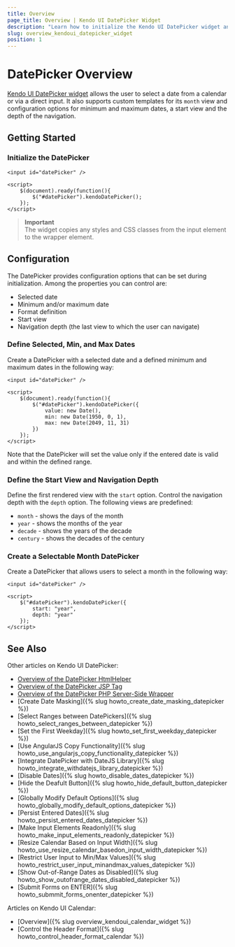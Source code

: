 ```yaml
---
title: Overview
page_title: Overview | Kendo UI DatePicker Widget
description: "Learn how to initialize the Kendo UI DatePicker widget and configure its options."
slug: overview_kendoui_datepicker_widget
position: 1
---
```


# DatePicker Overview

[Kendo UI DatePicker widget](http://demos.telerik.com/kendo-ui/datepicker/index) allows the user to select a date from a calendar or via a direct input. It also supports custom templates for its `month` view and configuration options for minimum and maximum dates, a start view and the depth of the navigation.

## Getting Started

### Initialize the DatePicker

    <input id="datePicker" />
    
    <script>
        $(document).ready(function(){
            $("#datePicker").kendoDatePicker();
        });
    </script>

> **Important**  
> The widget copies any styles and CSS classes from the input element to the wrapper element.

## Configuration

The DatePicker provides configuration options that can be set during initialization. Among the properties you can control are:

* Selected date
* Minimum and/or maximum date
* Format definition
* Start view
* Navigation depth (the last view to which the user can navigate)

### Define Selected, Min, and Max Dates

Create a DatePicker with a selected date and a defined minimum and maximum dates in the following way:
    
    <input id="datePicker" />
    
    <script>
        $(document).ready(function(){
            $("#datePicker").kendoDatePicker({
                value: new Date(),
                min: new Date(1950, 0, 1),
                max: new Date(2049, 11, 31)
            })
        });
    </script>

Note that the DatePicker will set the value only if the entered date is valid and within the defined range.

### Define the Start View and Navigation Depth

Define the first rendered view with the `start` option. Control the navigation depth with the `depth` option. The following views are predefined:

*   `month` - shows the days of the month
*   `year` - shows the months of the year
*   `decade` - shows the years of the decade
*   `century` - shows the decades of the century

### Create a Selectable Month DatePicker

Create a DatePicker that allows users to select a month in the following way:

    <input id="datePicker" />
    
    <script>
        $("#datePicker").kendoDatePicker({
            start: "year",
            depth: "year"
        });
    </script>

## See Also

Other articles on Kendo UI DatePicker:

* [Overview of the DatePicker HtmlHelper](/aspnet-mvc/helpers/datepicker/overview)
* [Overview of the DatePicker JSP Tag](/jsp/tags/datepicker/overview)
* [Overview of the DatePicker PHP Server-Side Wrapper](/php/widgets/datepicker/overview)
* [Create Date Masking]({% slug howto_create_date_masking_datepicker %})
* [Select Ranges between DatePickers]({% slug howto_select_ranges_between_datepicker %})
* [Set the First Weekday]({% slug howto_set_first_weekday_datepicker %})
* [Use AngularJS Copy Functionality]({% slug howto_use_angularjs_copy_functionality_datepicker %})
* [Integrate DatePicker with DateJS Library]({% slug howto_integrate_withdatejs_library_datepicker %})
* [Disable Dates]({% slug howto_disable_dates_datepicker %})
* [Hide the Deafult Button]({% slug howto_hide_default_button_datepicker %})
* [Globally Modify Default Options]({% slug howto_globally_modify_default_options_datepicker %})
* [Persist Entered Dates]({% slug howto_persist_entered_dates_datepicker %})
* [Make Input Elements Readonly]({% slug howto_make_input_elements_readonly_datepicker %})
* [Resize Calendar Based on Input Width]({% slug howto_use_resize_calendar_basedon_input_width_datepicker %})
* [Restrict User Input to Min/Max Values]({% slug howto_restrict_user_input_minandmax_values_datepicker %})
* [Show Out-of-Range Dates as Disabled]({% slug howto_show_outofrange_dates_disabled_datepicker %})
* [Submit Forms on ENTER]({% slug howto_submmit_forms_onenter_datepicker %})

Articles on Kendo UI Calendar:

* [Overview]({% slug overview_kendoui_calendar_widget %})
* [Control the Header Format]({% slug howto_control_header_format_calendar %})